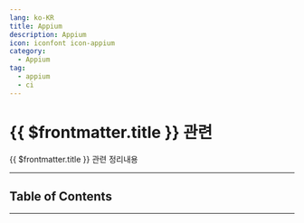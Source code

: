 ```yaml
---
lang: ko-KR
title: Appium
description: Appium
icon: iconfont icon-appium
category:
  - Appium
tag:
  - appium
  - ci  
---
```


# {{ $frontmatter.title }} 관련



{{ $frontmatter.title }} 관련 정리내용

---

## Table of Contents

<ToCLocal basePath="/devops/appium/" />

---

<TagLinks />